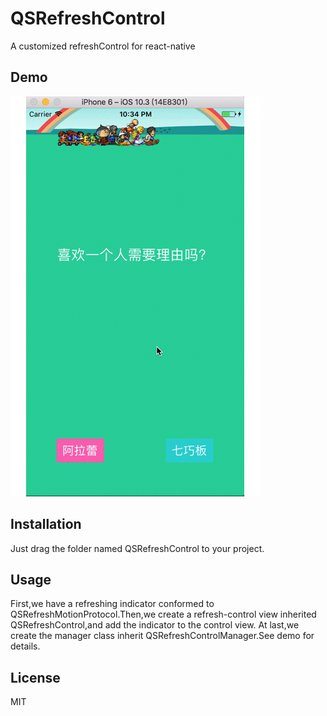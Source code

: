 # QSRefreshControl
A customized refreshControl for react-native

## Demo
![demo](demo.gif)

## Installation
Just drag the folder named QSRefreshControl to your project.
## Usage
First,we have a refreshing indicator conformed to QSRefreshMotionProtocol.Then,we create a refresh-control view inherited QSRefreshControl,and add the indicator to the control view. At last,we create the manager class inherit QSRefreshControlManager.See demo for details.
## License
MIT